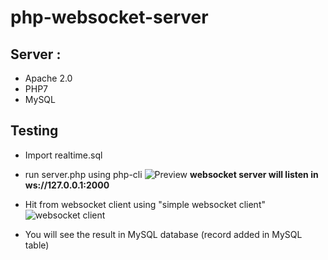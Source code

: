 # php-websocket-server

## Server : 
* Apache 2.0
* PHP7
* MySQL

## Testing
* Import realtime.sql
* run server.php using php-cli 
  ![Preview](https://i.imgur.com/evC0Kgt.png)
  **websocket server will listen in ws://127.0.0.1:2000**
  
* Hit from websocket client using "simple websocket client"
 ![websocket client](https://i.imgur.com/uXfCgBu.png)
 
* You will see the result in MySQL database (record added in MySQL table)
  





